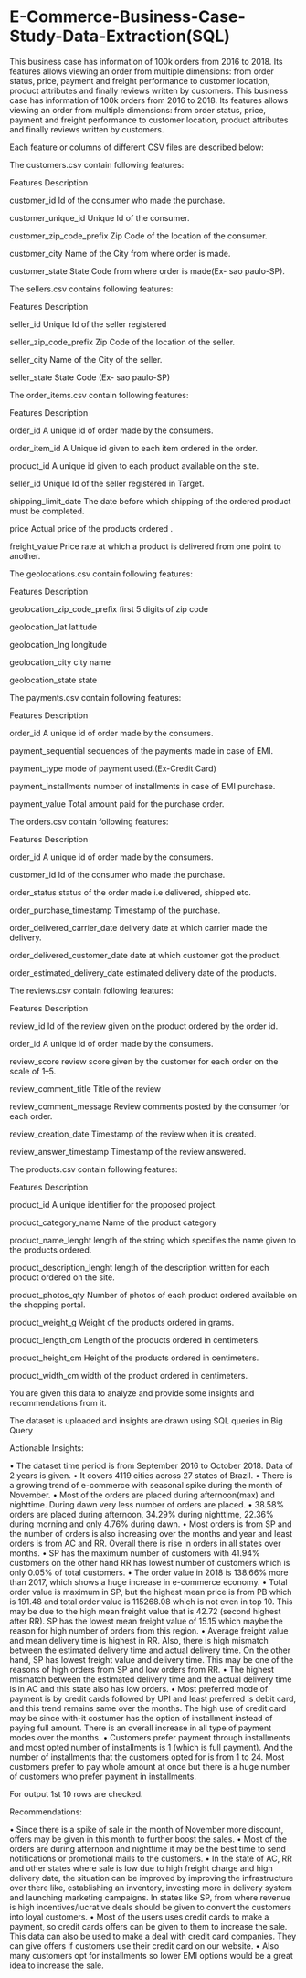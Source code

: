 # E-Commerce-Business-Case-Study-Data-Extraction(SQL)
This business case has information of 100k orders from 2016 to 2018. Its features allows viewing an order from multiple dimensions: from order status, price, payment and freight performance to customer location, product attributes and finally reviews written by customers.
This business case has information of 100k orders from 2016 to 2018. Its features allows viewing an order from multiple dimensions: from order status, price, payment and freight performance to customer location, product attributes and finally reviews written by customers.

Each feature or columns of different CSV files are described below:

The customers.csv contain following features:

Features Description

customer_id Id of the consumer who made the purchase.

customer_unique_id Unique Id of the consumer.

customer_zip_code_prefix Zip Code of the location of the consumer.

customer_city Name of the City from where order is made.

customer_state State Code from where order is made(Ex- sao paulo-SP).

The sellers.csv contains following features:

Features Description

seller_id Unique Id of the seller registered

seller_zip_code_prefix Zip Code of the location of the seller.

seller_city Name of the City of the seller.

seller_state State Code (Ex- sao paulo-SP)

The order_items.csv contain following features:

Features Description

order_id A unique id of order made by the consumers.

order_item_id A Unique id given to each item ordered in the order.

product_id A unique id given to each product available on the site.

seller_id Unique Id of the seller registered in Target.

shipping_limit_date The date before which shipping of the ordered product must be completed.

price Actual price of the products ordered .

freight_value Price rate at which a product is delivered from one point to another.

The geolocations.csv contain following features:

Features Description

geolocation_zip_code_prefix first 5 digits of zip code

geolocation_lat latitude

geolocation_lng longitude

geolocation_city city name

geolocation_state state

The payments.csv contain following features:

Features Description

order_id A unique id of order made by the consumers.

payment_sequential sequences of the payments made in case of EMI.

payment_type mode of payment used.(Ex-Credit Card)

payment_installments number of installments in case of EMI purchase.

payment_value Total amount paid for the purchase order.

The orders.csv contain following features:

Features Description

order_id A unique id of order made by the consumers.

customer_id Id of the consumer who made the purchase.

order_status status of the order made i.e delivered, shipped etc.

order_purchase_timestamp Timestamp of the purchase.

order_delivered_carrier_date delivery date at which carrier made the delivery.

order_delivered_customer_date date at which customer got the product.

order_estimated_delivery_date estimated delivery date of the products.

The reviews.csv contain following features:

Features Description

review_id Id of the review given on the product ordered by the order id.

order_id A unique id of order made by the consumers.

review_score review score given by the customer for each order on the scale of 1–5.

review_comment_title Title of the review

review_comment_message Review comments posted by the consumer for each order.

review_creation_date Timestamp of the review when it is created.

review_answer_timestamp Timestamp of the review answered.

The products.csv contain following features:

Features Description

product_id A unique identifier for the proposed project.

product_category_name Name of the product category

product_name_lenght length of the string which specifies the name given to the products ordered.

product_description_lenght length of the description written for each product ordered on the site.

product_photos_qty Number of photos of each product ordered available on the shopping portal.

product_weight_g Weight of the products ordered in grams.

product_length_cm Length of the products ordered in centimeters.

product_height_cm Height of the products ordered in centimeters.

product_width_cm width of the product ordered in centimeters.

You are given this data to analyze and provide some insights and recommendations from it.

The dataset is uploaded and insights are drawn using SQL queries in Big Query

Actionable Insights:

• The dataset time period is from September 2016 to October 2018. Data of 2 years is given. • It covers 4119 cities across 27 states of Brazil. • There is a growing trend of e-commerce with seasonal spike during the month of November. • Most of the orders are placed during afternoon(max) and nighttime. During dawn very less number of orders are placed. • 38.58% orders are placed during afternoon, 34.29% during nighttime, 22.36% during morning and only 4.76% during dawn. • Most orders is from SP and the number of orders is also increasing over the months and year and least orders is from AC and RR. Overall there is rise in orders in all states over months. • SP has the maximum number of customers with 41.94% customers on the other hand RR has lowest number of customers which is only 0.05% of total customers. • The order value in 2018 is 138.66% more than 2017, which shows a huge increase in e-commerce economy. • Total order value is maximum in SP, but the highest mean price is from PB which is 191.48 and total order value is 115268.08 which is not even in top 10. This may be due to the high mean freight value that is 42.72 (second highest after RR). SP has the lowest mean freight value of 15.15 which maybe the reason for high number of orders from this region. • Average freight value and mean delivery time is highest in RR. Also, there is high mismatch between the estimated delivery time and actual delivery time. On the other hand, SP has lowest freight value and delivery time. This may be one of the reasons of high orders from SP and low orders from RR. • The highest mismatch between the estimated delivery time and the actual delivery time is in AC and this state also has low orders. • Most preferred mode of payment is by credit cards followed by UPI and least preferred is debit card, and this trend remains same over the months. The high use of credit card may be since with-it costumer has the option of installment instead of paying full amount. There is an overall increase in all type of payment modes over the months. • Customers prefer payment through installments and most opted number of installments is 1 (which is full payment). And the number of installments that the customers opted for is from 1 to 24. Most customers prefer to pay whole amount at once but there is a huge number of customers who prefer payment in installments.

For output 1st 10 rows are checked.

Recommendations:

• Since there is a spike of sale in the month of November more discount, offers may be given in this month to further boost the sales. • Most of the orders are during afternoon and nighttime it may be the best time to send notifications or promotional mails to the customers. • In the state of AC, RR and other states where sale is low due to high freight charge and high delivery date, the situation can be improved by improving the infrastructure over there like, establishing an inventory, investing more in delivery system and launching marketing campaigns. In states like SP, from where revenue is high incentives/lucrative deals should be given to convert the customers into loyal customers. • Most of the users uses credit cards to make a payment, so credit cards offers can be given to them to increase the sale. This data can also be used to make a deal with credit card companies. They can give offers if customers use their credit card on our website. • Also many customers opt for installments so lower EMI options would be a great idea to increase the sale.
